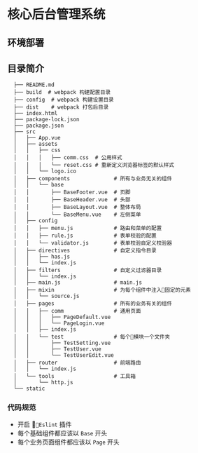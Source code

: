 # 核心后台管理系统


## 环境部署


## 目录简介



	
	  ├── README.md
	  ├── build  # webpack 构建配置目录
	  ├── config  # webpack 构建设置目录
	  ├── dist    # webpack 打包后目录
	  ├── index.html
	  ├── package-lock.json
	  ├── package.json
	  ├── src
	  │   ├── App.vue
	  │   ├── assets
	  │   │   ├── css
	  │   │   │   ├── comm.css  # 公用样式
	  │   │   │   └── reset.css # 重新定义浏览器标签的默认样式
	  │   │   └── logo.ico
	  │   ├── components              # 所有与业务无关的组件
	  │   │   └── base
	  │   │       ├── BaseFooter.vue  # 页脚
	  │   │       ├── BaseHeader.vue  # 头部
	  │   │       ├── BaseLayout.vue  # 整体布局
	  │   │       └── BaseMenu.vue    # 左侧菜单
	  │   ├── config
	  │   │   ├── menu.js             # 路由和菜单的配置
	  │   │   ├── rule.js             # 表单校验的配置
	  │   │   └── validator.js        # 表单校验自定义校验器
	  │   ├── directives              # 自定义指令目录
	  │   │   ├── has.js
	  │   │   └── index.js
	  │   ├── filters                 # 自定义过滤器目录
	  │   │   └── index.js
	  │   ├── main.js                 # main.js
	  │   ├── mixin                   # 为每个组件中注入固定的元素
	  │   │   └── source.js
	  │   ├── pages                   # 所有的业务有关的组件
	  │   │   ├── comm                # 通用页面
	  │   │   │   ├── PageDefault.vue
	  │   │   │   └── PageLogin.vue
	  │   │   ├── index.js
	  │   │   └── test                # 每个模块一个文件夹
	  │   │       ├── TestSetting.vue
	  │   │       ├── TestUser.vue
	  │   │       └── TestUserEdit.vue
	  │   ├── router                  # 前端路由
	  │   │   └── index.js
	  │   └── tools                   # 工具箱
	  │       └── http.js
	  └── static
	

### 代码规范
- 开启 `Eslint` 插件
- 每个基础组件都应该以 `Base` 开头
- 每个业务页面组件都应该以 `Page` 开头